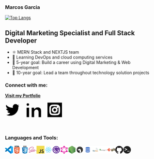 ### Marcos Garcia

[![Top Langs](https://github-readme-stats.vercel.app/api/top-langs/?username=yamgarcia&layout=compact)](https://github.com/yamgarcia/readme-profile)

## Digital Marketing Specialist and Full Stack Developer

- ⚛️ MERN Stack and NEXTJS team
- 🌱 Learning DevOps and cloud computing services
- 🥅 5-year goal: Build a career using Digital Marketing & Web Development
- 🥅 10-year goal: Lead a team throughout technology solution projects

### Connect with me:

<b>[Visit my Portfolio  ](marcos-portfolio.herokuapp.com/)</b>

[<svg stroke= "#fff" stroke-linejoin="round" fill="black" xmlns="http://www.w3.org/2000/svg" width="50" height="50" viewBox="0 0 24 24"><path d="M24 4.557c-.883.392-1.832.656-2.828.775 1.017-.609 1.798-1.574 2.165-2.724-.951.564-2.005.974-3.127 1.195-.897-.957-2.178-1.555-3.594-1.555-3.179 0-5.515 2.966-4.797 6.045-4.091-.205-7.719-2.165-10.148-5.144-1.29 2.213-.669 5.108 1.523 6.574-.806-.026-1.566-.247-2.229-.616-.054 2.281 1.581 4.415 3.949 4.89-.693.188-1.452.232-2.224.084.626 1.956 2.444 3.379 4.6 3.419-2.07 1.623-4.678 2.348-7.29 2.04 2.179 1.397 4.768 2.212 7.548 2.212 9.142 0 14.307-7.721 13.995-14.646.962-.695 1.797-1.562 2.457-2.549z"/></svg>][twitter] &nbsp;&nbsp;&nbsp;
[<svg stroke= "#fff" stroke-linejoin="round" fill="black" xmlns="http://www.w3.org/2000/svg" width="50" height="50" viewBox="0 0 24 24"><path d="M4.98 3.5c0 1.381-1.11 2.5-2.48 2.5s-2.48-1.119-2.48-2.5c0-1.38 1.11-2.5 2.48-2.5s2.48 1.12 2.48 2.5zm.02 4.5h-5v16h5v-16zm7.982 0h-4.968v16h4.969v-8.399c0-4.67 6.029-5.052 6.029 0v8.399h4.988v-10.131c0-7.88-8.922-7.593-11.018-3.714v-2.155z"/></svg>][linkedin] &nbsp;&nbsp;&nbsp;
[<svg stroke= "#fff" stroke-linejoin="round" fill="black" xmlns="http://www.w3.org/2000/svg" width="50" height="50" viewBox="0 0 24 24"><path d="M14.667 12c0 1.473-1.194 2.667-2.667 2.667-1.473 0-2.667-1.193-2.667-2.667 0-1.473 1.194-2.667 2.667-2.667 1.473 0 2.667 1.194 2.667 2.667zm3.846-3.232c.038.843.046 1.096.046 3.232s-.008 2.389-.046 3.233c-.1 2.15-1.109 3.181-3.279 3.279-.844.038-1.097.047-3.234.047-2.136 0-2.39-.008-3.232-.046-2.174-.099-3.181-1.132-3.279-3.279-.039-.845-.048-1.098-.048-3.234s.009-2.389.047-3.232c.099-2.152 1.109-3.181 3.279-3.279.844-.039 1.097-.047 3.233-.047s2.39.008 3.233.046c2.168.099 3.18 1.128 3.28 3.28zm-2.405 3.232c0-2.269-1.84-4.108-4.108-4.108-2.269 0-4.108 1.839-4.108 4.108 0 2.269 1.84 4.108 4.108 4.108 2.269 0 4.108-1.839 4.108-4.108zm1.122-4.27c0-.53-.43-.96-.96-.96s-.96.43-.96.96.43.96.96.96c.531 0 .96-.43.96-.96zm6.77-7.73v24h-24v-24h24zm-4 12c0-2.172-.009-2.445-.048-3.298-.131-2.902-1.745-4.52-4.653-4.653-.854-.04-1.126-.049-3.299-.049s-2.444.009-3.298.048c-2.906.133-4.52 1.745-4.654 4.653-.039.854-.048 1.127-.048 3.299 0 2.173.009 2.445.048 3.298.134 2.906 1.746 4.521 4.654 4.654.854.039 1.125.048 3.298.048s2.445-.009 3.299-.048c2.902-.133 4.522-1.745 4.653-4.654.039-.853.048-1.125.048-3.298z"/></svg>][instagram]


<br />

### Languages and Tools:

[<img align="left" alt="Visual Studio Code" width="26px" src="https://raw.githubusercontent.com/github/explore/80688e429a7d4ef2fca1e82350fe8e3517d3494d/topics/visual-studio-code/visual-studio-code.png" />][repo]
[<img align="left" alt="html5" width="26px" src="https://raw.githubusercontent.com/github/explore/80688e429a7d4ef2fca1e82350fe8e3517d3494d/topics/html/html.png" />][repo]
[<img align="left" alt="CSS3" width="26px" src="https://raw.githubusercontent.com/github/explore/80688e429a7d4ef2fca1e82350fe8e3517d3494d/topics/css/css.png" />][repo]
[<img align="left" alt="sass" width="26px" src="https://raw.githubusercontent.com/github/explore/80688e429a7d4ef2fca1e82350fe8e3517d3494d/topics/sass/sass.png" />][repo]
[<img align="left" alt="JavaScript" width="26px" src="https://raw.githubusercontent.com/github/explore/80688e429a7d4ef2fca1e82350fe8e3517d3494d/topics/javascript/javascript.png" />][repo]
[<img align="left" alt="react" width="26px" src="https://raw.githubusercontent.com/github/explore/80688e429a7d4ef2fca1e82350fe8e3517d3494d/topics/react/react.png" />][repo]
[<img align="left" alt="Gatsby" width="26px" src="https://raw.githubusercontent.com/github/explore/e94815998e4e0713912fed477a1f346ec04c3da2/topics/gatsby/gatsby.png" />][repo]
[<img align="left" alt="graphql" width="26px" src="https://raw.githubusercontent.com/github/explore/80688e429a7d4ef2fca1e82350fe8e3517d3494d/topics/graphql/graphql.png" />][repo]
[<img align="left" alt="Node.js" width="26px" src="https://raw.githubusercontent.com/github/explore/80688e429a7d4ef2fca1e82350fe8e3517d3494d/topics/nodejs/nodejs.png" />][repo]
[<img align="left" alt="deno" width="26px" src="https://raw.githubusercontent.com/github/explore/361e2821e2dea67711cde99c9c40ed357061cf27/topics/deno/deno.png" />][repo]
[<img align="left" alt="SQL" width="26px" src="https://raw.githubusercontent.com/github/explore/80688e429a7d4ef2fca1e82350fe8e3517d3494d/topics/sql/sql.png" />][repo]
[<img align="left" alt="mysql" width="26px" src="https://raw.githubusercontent.com/github/explore/80688e429a7d4ef2fca1e82350fe8e3517d3494d/topics/mysql/mysql.png" />][repo]
[<img align="left" alt="MongoDB" width="26px" src="https://raw.githubusercontent.com/github/explore/80688e429a7d4ef2fca1e82350fe8e3517d3494d/topics/mongodb/mongodb.png" />][repo]
[<img align="left" alt="git" width="26px" src="https://raw.githubusercontent.com/github/explore/80688e429a7d4ef2fca1e82350fe8e3517d3494d/topics/git/git.png" />][repo]
[<img align="left" alt="GitHub" width="26px" src="https://raw.githubusercontent.com/github/explore/78df643247d429f6cc873026c0622819ad797942/topics/github/github.png" />][repo]
[<img align="left" alt="html5" width="26px" src="https://raw.githubusercontent.com/github/explore/80688e429a7d4ef2fca1e82350fe8e3517d3494d/topics/terminal/terminal.png" />][repo]

<br />

[twitter]: https://twitter.com/YanMax
[instagram]: https://instagram.com/yanmaxbr
[linkedin]: https://linkedin.com/in/marcos-g/
[repo]: https://github.com/yamgarcia/yamgarcia
